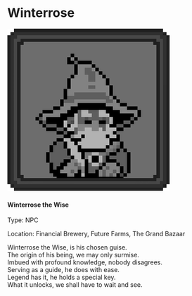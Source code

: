 # Winterrose

<div align="left">

<img src="../.gitbook/assets/character_frame_winterrose.png" alt="">

</div>

#### Winterrose the Wise

Type: NPC

Location: Financial Brewery, Future Farms, The Grand Bazaar

Winterrose the Wise, is his chosen guise.\
The origin of his being, we may only surmise.\
Imbued with profound knowledge, nobody disagrees.\
Serving as a guide, he does with ease.\
Legend has it, he holds a special key.\
What it unlocks, we shall have to wait and see.
